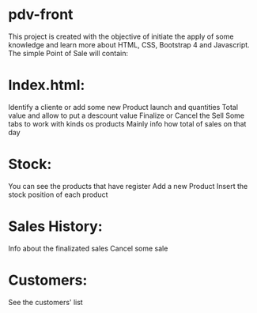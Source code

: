 # pdv-front

This project is created with the objective of initiate the apply of some knowledge and learn more about HTML, CSS, Bootstrap 4 and Javascript.
The simple Point of Sale will contain:

# Index.html:
 Identify a cliente or add some new
 Product launch and quantities
 Total value and allow to put a descount value
 Finalize or Cancel the Sell
 Some tabs to work with kinds os products
 Mainly info how total of sales on that day
 
 # Stock:
  You can see the products that have register
  Add a new Product
  Insert the stock position of each product
 
 # Sales History:
  Info about the finalizated sales
  Cancel some sale
  
 # Customers:
  See the customers' list
  
 
